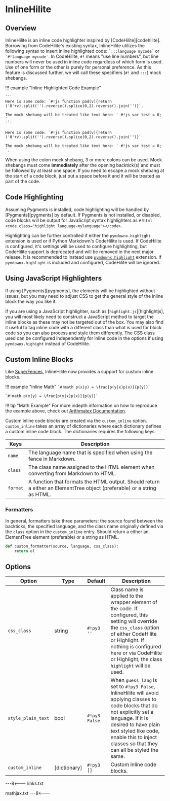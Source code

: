 # InlineHilite

## Overview

InlineHilite is an inline code highlighter inspired by [CodeHilite][codehilite]. Borrowing from CodeHilite's existing syntax, InlineHilite utilizes the following syntax to insert inline highlighted code: `` `:::language mycode` `` or `` `#!language mycode` ``.  In CodeHilite, ` #! ` means "use line numbers", but line numbers will never be used in inline code regardless of which form is used. Use of one form or the other is purely for personal preference. As this feature is discussed further, we will call these specifiers (` #! ` and ` ::: `) mock shebangs.

!!! example "Inline Highlighted Code Example"

    ```
    Here is some code: `#!js function pad(v){return ('0'+v).split('').reverse().splice(0,2).reverse().join('')}`.

    The mock shebang will be treated like text here: ` #!js var test = 0; `.
    ```

    Here is some code: `#!js function pad(v){return ('0'+v).split('').reverse().splice(0,2).reverse().join('')}`

    The mock shebang will be treated like text here: ` #!js var test = 0; `.

When using the colon mock shebang, 3 or more colons can be used.  Mock shebangs must come **immediately** after the opening backtick(s) and must be followed by at least one space.  If you need to escape a mock shebang at the start of a code block, just put a space before it and it will be treated as part of the code.

## Code Highlighting

Assuming Pygments is installed, code highlighting will be handled by [Pygments][pygments] by default. If Pygments is not installed, or disabled, code blocks will be output for JavaScript syntax highlighters as `#!html <code class="highlight language-mylanguage"></code>`.

Highlighting can be further controlled if either the `pymdownx.highlight` extension is used or if Python Markdown's CodeHilite is used. If CodeHilite is configured, it's settings will be used to configure highlighting, but CodeHilite support is deprecated and will be removed in the next major release. It is recommended to instead use [`pymdownx.highlight`](./highlight.md) extension. If `pymdownx.highlight` is included and configured, CodeHilite will be ignored.

## Using JavaScript Highlighters

If using [Pygments][pygments], the elements will be highlighted without issues, but you may need to adjust CSS to get the general style of the inline block the way you like it.

If you are using a JavaScript highlighter, such as [`highlight.js`][highlightjs], you will most likely need to construct a JavaScript method to target the inline blocks as these may not be targeted out of the box. You may also find it useful to tag inline code with a different class than what is used for block code so you can also process and style them differently. The CSS class used can be configured independently for inline code in the options if using `pymdownx.highight` instead of CodeHilite.

## Custom Inline Blocks

Like [SuperFences](./superfences.md), InlineHilite now provides a support for custom inline blocks.

!!! example "Inline Math"
    ```
    `#!math p(x|y) = \frac{p(y|x)p(x)}{p(y)}`
    ```

    `#!math p(x|y) = \frac{p(y|x)p(x)}{p(y)}`

!!! tip "Math Example"
    For more indepth information on how to reproduce the example above, check out [Arithmatex Documentation](./arithmatex.md#alternative-math-blocks).

Custom inline code blocks are created via the `custom_inline` option.  `custom_inline` takes an array of dictionaries where each dictionary defines a custom inline code block. The dictionaries requires the following keys:

Keys        | Description
----------- | -----------
`name`      | The language name that is specified when using the fence in Markdown.
`class`     | The class name assigned to the HTML element when converting from Markdown to HTML.
`format`    | A function that formats the HTML output.  Should return a either an ElementTree object (preferable) or a string as HTML.

### Formatters

In general, formatters take three parameters: the source found between the backticks, the specified language, and the class name originally defined via the `class` option in the `custom_inline` entry. Should return a either an ElementTree element (preferable) or a string as HTML.

```python
def custom_formatter(source, language, css_class):
    return el
```

## Options

Option                    | Type         | Default       | Description
------------------------- | ------------ | ------------- | -----------
`css_class`               | string       | `#!py3 ''`    | Class name is applied to the wrapper element of the code. If configured, this setting will override the `css_class` option of either CodeHilite or Highlight. If nothing is configured here or via CodeHilite or Highlight, the class `highlight` will be used.
`style_plain_text`        | bool         | `#!py3 False` | When `guess_lang` is set to `#!py3 False`, InlineHilite will avoid applying classes to code blocks that do not explicitly set a language. If it is desired to have plain text styled like code, enable this to inject classes so that they can all be styled the same.
`custom_inline`           | [dictionary] | `#!py3 []`    | Custom inline code blocks.

---8<---
links.txt

mathjax.txt
---8<---
